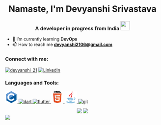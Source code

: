 <h1 align="center">Namaste, I'm Devyanshi Srivastava</h1>
<h3 align="center">A developer in progress from India <img src="https://cultofthepartyparrot.com/parrots/hd/laptop_parrot.gif" width="30" height="30"/> </h3>

- 🌱 I’m currently learning **DevOps**
- 📫 How to reach me **devyanshi2106@gmail.com**

<h3 align="left">Connect with me:</h3>
<p align="left">
<a href="https://twitter.com/devyanshi_21" target="blank"><img align="center" src="https://upload.wikimedia.org/wikipedia/commons/4/4f/Twitter-logo.svg" alt="devyanshi_21" height="35" width="35" /></a> 
  <a href="https://www.linkedin.com/in/devyanshi-srivastava-19346a21a/" target="blank"><img align="center" src="https://cdn4.iconfinder.com/data/icons/neon-social-icons-set/256/social_media_icons_neon_set_256x256_0010_linkedin.png" alt="LinkedIn" height="40" width="40" /></a>


<!--a href="https://twitter.com/devyanshi_21" target="blank"><img align="center" src="https://raw.githubusercontent.com/rahuldkjain/github-profile-readme-generator/master/src/images/icons/Social/twitter.svg" alt="devyanshi_21" height="30" width="40" /></a>
<a href="https://linkedin.com/in/https://www.linkedin.com/in/devyanshi-srivastava-19346a21a/" target="blank"><img align="center" src="https://raw.githubusercontent.com/rahuldkjain/github-profile-readme-generator/master/src/images/icons/Social/linked-in-alt.svg" alt="https://www.linkedin.com/in/devyanshi-srivastava-19346a21a/" height="30" width="40" /></a>
<a href="https://stackoverflow.com/users/https://stackoverflow.com/users/19600648/devyanshi-srivastava" target="blank"><img align="center" src="https://raw.githubusercontent.com/rahuldkjain/github-profile-readme-generator/master/src/images/icons/Social/stack-overflow.svg" alt="https://stackoverflow.com/users/19600648/devyanshi-srivastava" height="30" width="40" /></a>
<!--<a href="https://instagram.com/devyanshi.21__" target="blank"><img align="center" src="https://raw.githubusercontent.com/rahuldkjain/github-profile-readme-generator/master/src/images/icons/Social/instagram.svg" alt="devyanshi.21__" height="30" width="40" /></a> -->
</p>
<h3 align="left">Languages and Tools:</h3>
<p align="left"> <a href="https://www.cprogramming.com/" target="_blank" rel="noreferrer"> <img src="https://raw.githubusercontent.com/devicons/devicon/master/icons/c/c-original.svg" alt="c" width="40" height="40"/> </a> <a href="https://dart.dev" target="_blank" rel="noreferrer"> <img src="https://www.vectorlogo.zone/logos/dartlang/dartlang-icon.svg" alt="dart" width="40" height="40"/> </a> <a href="https://flutter.dev" target="_blank" rel="noreferrer"> <img src="https://www.vectorlogo.zone/logos/flutterio/flutterio-icon.svg" alt="flutter" width="40" height="40"/> </a> <a href="https://www.w3.org/html/" target="_blank" rel="noreferrer"> <img src="https://raw.githubusercontent.com/devicons/devicon/master/icons/html5/html5-original-wordmark.svg" alt="html5" width="40" height="40"/> </a> <a href="https://www.java.com" target="_blank" rel="noreferrer"> <img src="https://raw.githubusercontent.com/devicons/devicon/master/icons/java/java-original.svg" alt="java" width="40" height="40"/> </a> <a>  <img src="https://www.vectorlogo.zone/logos/git-scm/git-scm-icon.svg" alt="git" width="40" height="40"/> </a> </p>



<div align="center">


  
<img width="400px" src="https://github-readme-stats.vercel.app/api?username=devyanshiiii21&show_icons=true&theme=github_dark"/>
  
<img width="400px" src="https://github-readme-streak-stats.herokuapp.com/?user=devyanshiiii21&theme=github-dark-blue"/>
  
</div> 

<img height="300px"  align="center" src="https://activity-graph.herokuapp.com/graph?username=devyanshiiii21&theme=react-dark&hide_border=true&bg_color=00000000"/>



